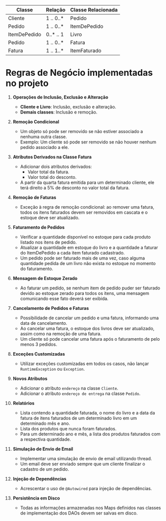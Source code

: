 | Classe         | Relação                 | Classe Relacionada |
|----------------|-------------------------|---------------------|
| Cliente        | 1 .. 0..*               | Pedido              |
| Pedido         | 1 .. 0..*               | ItemDePedido        |
| ItemDePedido   | 0..* .. 1               | Livro               |
| Pedido         | 1 .. 0..*               | Fatura              |
| Fatura         | 1 .. 1..*               | ItemFaturado        |

# Regras de Negócio implementadas no projeto

1. **Operações de Inclusão, Exclusão e Alteração**
   - **Cliente e Livro**: Inclusão, exclusão e alteração.
   - **Demais classes**: Inclusão e remoção.

2. **Remoção Condicional**
   - Um objeto só pode ser removido se não estiver associado a nenhuma outra classe.
   - Exemplo: Um cliente só pode ser removido se não houver nenhum pedido associado a ele.

3. **Atributos Derivados na Classe Fatura**
   - Adicionar dois atributos derivados:
     - Valor total da fatura.
     - Valor total do desconto.
   - A partir da quarta fatura emitida para um determinado cliente, ele terá direito a 5% de desconto no valor total da fatura.

4. **Remoção de Faturas**
   - Exceção à regra de remoção condicional: ao remover uma fatura, todos os itens faturados devem ser removidos em cascata e o estoque deve ser atualizado.

5. **Faturamento de Pedidos**
   - Verificar a quantidade disponível no estoque para cada produto listado nos itens de pedido.
   - Atualizar a quantidade em estoque do livro e a quantidade a faturar do ItemDePedido a cada item faturado cadastrado.
   - Um pedido pode ser faturado mais de uma vez, caso alguma quantidade pedida de um livro não exista no estoque no momento do faturamento.

6. **Mensagem de Estoque Zerado**
   - Ao faturar um pedido, se nenhum item de pedido puder ser faturado devido ao estoque zerado para todos os itens, uma mensagem comunicando esse fato deverá ser exibida.

7. **Cancelamento de Pedidos e Faturas**
   - Possibilidade de cancelar um pedido e uma fatura, informando uma data de cancelamento.
   - Ao cancelar uma fatura, o estoque dos livros deve ser atualizado, assim como na remoção de uma fatura.
   - Um cliente só pode cancelar uma fatura após o faturamento de pelo menos 3 pedidos.

8. **Exceções Customizadas**
   - Utilizar exceções customizadas em todos os casos, não lançar `RuntimeException` ou `Exception`.

9. **Novos Atributos**
   - Adicionar o atributo `endereço` na classe `Cliente`.
   - Adicionar o atributo `endereço de entrega` na classe `Pedido`.

10. **Relatórios**
    - Lista contendo a quantidade faturada, o nome do livro e a data da fatura de itens faturados de um determinado livro em um determinado mês e ano.
    - Lista dos produtos que nunca foram faturados.
    - Para um determinado ano e mês, a lista dos produtos faturados com a respectiva quantidade.

11. **Simulação de Envio de Email**
    - Implementar uma simulação de envio de email utilizando thread.
    - Um email deve ser enviado sempre que um cliente finalizar o cadastro de um pedido.

12. **Injeção de Dependências**
    - Acrescentar o uso de `@Autowired` para injeção de dependências.

13. **Persistência em Disco**
    - Todas as informações armazenadas nos Maps definidos nas classes de implementação dos DAOs devem ser salvas em disco.

